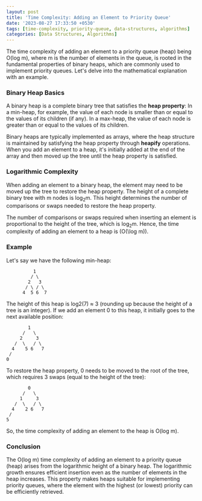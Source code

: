 ```yaml
---
layout: post
title: 'Time Complexity: Adding an Element to Priority Queue'
date: '2023-08-27 17:33:50 +0530'
tags: [time-complexity, priority-queue, data-structures, algorithms]
categories: [Data Structures, Algorithms]
---
```


The time complexity of adding an element to a priority queue (heap) being O(log m), where m is the number of elements in the queue, is rooted in the fundamental properties of binary heaps, which are commonly used to implement priority queues. Let's delve into the mathematical explanation with an example.

### Binary Heap Basics

A binary heap is a complete binary tree that satisfies the **heap property**: In a min-heap, for example, the value of each node is smaller than or equal to the values of its children (if any). In a max-heap, the value of each node is greater than or equal to the values of its children.

Binary heaps are typically implemented as arrays, where the heap structure is maintained by satisfying the heap property through **heapify** operations. When you add an element to a heap, it's initially added at the end of the array and then moved up the tree until the heap property is satisfied.

### Logarithmic Complexity

When adding an element to a binary heap, the element may need to be moved up the tree to restore the heap property. The height of a complete binary tree with m nodes is  log<sub>2</sub>m. This height determines the number of comparisons or swaps needed to restore the heap property.

The number of comparisons or swaps required when inserting an element is proportional to the height of the tree, which is log<sub>2</sub>m. Hence, the time complexity of adding an element to a heap is \(O(\log m)\).

### Example

Let's say we have the following min-heap:

```
          1
         / \
        2   3
       / \ / \
      4  5 6  7
```

The height of this heap is log2(7) ≈ 3 (rounding up because the height of a tree is an integer). If we add an element 0 to this heap, it initially goes to the next available position:

```
        1
      /   \
     2     3
   /  \   / \
  4    5 6   7
 /
0
```

To restore the heap property, 0 needs to be moved to the root of the tree, which requires 3 swaps (equal to the height of the tree):

```
        0
      /   \
     1     3
   /  \   / \
  4    2 6   7
 /
5
```

So, the time complexity of adding an element to the heap is O(log m).

### Conclusion

The O(log m) time complexity of adding an element to a priority queue (heap) arises from the logarithmic height of a binary heap. The logarithmic growth ensures efficient insertion even as the number of elements in the heap increases. This property makes heaps suitable for implementing priority queues, where the element with the highest (or lowest) priority can be efficiently retrieved.